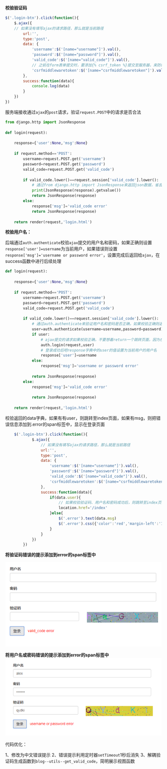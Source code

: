 **校验验证码**

```javascript
$('.login-btn').click(function(){
	$.ajax({
	// 如果没有填写ajax的请求路径，那么就是当前路径
	    url:'',
        type:'post',
        data: {
        	'username':$('[name="username"]').val(),
       	 	'password':$('[name="password"]').val(),
        	'valid_code':$('[name="valid_code"]').val(),
            // 之前在form表单提交时，要添加{% csrf_token %}提交至服务器，来防御伪造的放跨站请求，服务会验证csrf_token是否与服务器端的一致
        	'csrfmiddlewaretoken':$('[name="csrfmiddlewaretoken"]').val()
    	},
		success:function(data){
			console.log(data)
		}
	})
})
```



服务端接收通过`ajax`的`post`请求，验证`request.POST`中的请求是否合法

```python
from django.http import JsonResponse

def login(request):

    response={'user':None,'msg':None}

    if request.method=='POST':
        username=request.POST.get('username')
        password=request.POST.get('password')
        valid_code=request.POST.get('valid_code')

        if valid_code.lower()==request.session['valid_code'].lower():
            # 通过from django.http import JsonResponse来返回json数据，省去了自己通过json.dumps(), json.loads()方法来序列化和反序列的操作，打印b'{"user": null, "msg": "valid_code error"}'，被序列化为bytes类型的字符串，且ajax在接收时也会变为json对象
            print(JsonResponse(response).getvalue())
            return JsonResponse(response)
        else:
            response['msg']='valid_code error'
            return JsonResponse(response)

    return render(request,'login.html')
```



**校验用户名：**

后端通过`auth.authenticate`校验`ajax`提交的用户名和密码，如果正确则设置`response['user']=username`为当前用户，如果错误则设置`response['msg']='username or password error'`，设置完成后返回给`ajax`，在success函数中进行后续处理

```python
def login(request):

    response={'user':None,'msg':None}

    if request.method=='POST':
        username=request.POST.get('username')
        password=request.POST.get('password')
        valid_code=request.POST.get('valid_code')

        if valid_code.lower()==request.session['valid_code'].lower():
            # 通过auth.authenticate来验证用户名和密码是否正确，如果校验正确则返回的对象为当前用户的用户名alex，如果错误则为None
            user=auth.authenticate(username=username,password=password)
            if user:
                # ajax提交的请求如果校验正确，不要想着return一个跳转页面，因为在ajax的success函数中接收的是一个data字典，如果校验正确，在ajax中通过location.href='/index'来跳转
                auth.login(request,user)
                # 登录成功后吧response字典中的user的值设置为当前用户的用户名
                response['user']=username
            else:
                response['msg']='username or password error'

            return JsonResponse(response)
        else:
            response['msg']='valid_code error'

            return JsonResponse(response)

    return render(request,'login.html')
```



校验返回的data字典，如果有有user，则跳转至index页面，如果有msg，则把错误信息添加到.error的span标签中，显示在登录页面

```javascript
	$('.login-btn').click(function(){
            $.ajax({
                // 如果没有填写ajax的请求路径，那么就是当前路径
                url:'',
                type:'post',
                data: {
                    'username':$('[name="username"]').val(),
                    'password':$('[name="password"]').val(),
                    'valid_code':$('[name="valid_code"]').val(),
                    'csrfmiddlewaretoken':$('[name="csrfmiddlewaretoken"]').val()
                },
                success:function(data){
                    if(data.user){
                        // 如果校验验证码、用户名和密码成功后，则跳转至index页面
                        location.href='/index'
                    }else{
                        $('.error').text(data.msg)
                        $('.error').css({'color':'red','margin-left':'10px'})
                    }
                }
            })
        })
```



**将验证码错误的提示添加到error的span标签中**

![1544087848580](.\image\1544087848580.png)





**将用户名或密码错误的提示添加到error的span标签中**![1544087930416](.\image\1544087930416.png)



代码优化：

1、修改为中文错误提示
2、错误提示利用定时器`setTimeout`1秒后消失
3、解耦验证码生成函数到`blog--utils--get_valid_code`，简明展示视图函数